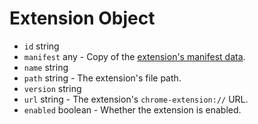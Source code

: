 # Extension Object

* `id` string
* `manifest` any - Copy of the [extension's manifest data](https://developer.chrome.com/extensions/manifest).
* `name` string
* `path` string - The extension's file path.
* `version` string
* `url` string - The extension's `chrome-extension://` URL.
* `enabled` boolean - Whether the extension is enabled.
